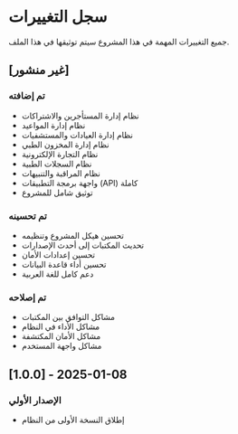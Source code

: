 # سجل التغييرات

جميع التغييرات المهمة في هذا المشروع سيتم توثيقها في هذا الملف.

## [غير منشور]

### تم إضافته
- نظام إدارة المستأجرين والاشتراكات
- نظام إدارة المواعيد
- نظام إدارة العيادات والمستشفيات
- نظام إدارة المخزون الطبي
- نظام التجارة الإلكترونية
- نظام السجلات الطبية
- نظام المراقبة والتنبيهات
- واجهة برمجة التطبيقات (API) كاملة
- توثيق شامل للمشروع

### تم تحسينه
- تحسين هيكل المشروع وتنظيمه
- تحديث المكتبات إلى أحدث الإصدارات
- تحسين إعدادات الأمان
- تحسين أداء قاعدة البيانات
- دعم كامل للغة العربية

### تم إصلاحه
- مشاكل التوافق بين المكتبات
- مشاكل الأداء في النظام
- مشاكل الأمان المكتشفة
- مشاكل واجهة المستخدم

## [1.0.0] - 2025-01-08

### الإصدار الأولي
- إطلاق النسخة الأولى من النظام

